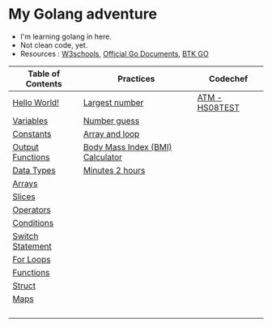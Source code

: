 # My Golang adventure #
  * I'm learning golang in here. 
  * Not clean code, yet.
  * Resources : [W3schools](https://www.w3schools.com/go/), [Official Go Documents](https://go.dev/tour/welcome/1), [BTK GO](https://www.btkakademi.gov.tr/portal/course/go-ile-programlamaya-giris-12760)
 
|Table of Contents|Practices|Codechef|
|---|---|---|
|[Hello World!](https://github.com/gokhangokcen1/3-2-1-GO/blob/main/day-1/1-1-hello-world.go)|[Largest number](https://github.com/gokhangokcen1/3-2-1-GO/blob/main/day-6/6-1-condition-exercise.go)|[ATM - 	HS08TEST](https://github.com/gokhangokcen1/3-2-1-GO/blob/main/day-9/cc-atm.go)|
|[Variables](https://github.com/gokhangokcen1/3-2-1-GO/blob/main/day-1/1-2-variables.go)|[Number guess](https://github.com/gokhangokcen1/3-2-1-GO/blob/main/day-6/6-4-number-guess.go)||
|[Constants](https://github.com/gokhangokcen1/3-2-1-GO/blob/main/day-2/2-1-constants.go)|[Array and loop](https://github.com/gokhangokcen1/3-2-1-GO/blob/main/day-6/6-5-print-array-w-loop.go)||
|[Output Functions](https://github.com/gokhangokcen1/3-2-1-GO/blob/main/day-2/2-2-output-functions.go)|[Body Mass Index (BMI) Calculator](https://github.com/gokhangokcen1/3-2-1-GO/blob/main/day-7/7-2-bmi-calculator.go)||
|[Data Types](https://github.com/gokhangokcen1/3-2-1-GO/blob/main/day-2/2-3-data-types.go)|[Minutes 2 hours](https://github.com/gokhangokcen1/3-2-1-GO/blob/main/day-7/7-3-minutes-2-hours.go)||
|[Arrays](https://github.com/gokhangokcen1/3-2-1-GO/blob/main/day-3/3-1-arrays.go)| ||
|[Slices](https://github.com/gokhangokcen1/3-2-1-GO/blob/main/day-3/3-2-slices.go)| ||
|[Operators](https://github.com/gokhangokcen1/3-2-1-GO/blob/main/day-4/4-1-operators.go)| ||
|[Conditions](https://github.com/gokhangokcen1/3-2-1-GO/blob/main/day-5/5-1-conditions.go)| ||
|[Switch Statement](https://github.com/gokhangokcen1/3-2-1-GO/blob/main/day-6/6-2-switch-statement.go)| ||
|[For Loops](https://github.com/gokhangokcen1/3-2-1-GO/blob/main/day-6/6-3-for-loops.go)| ||
|[Functions](https://github.com/gokhangokcen1/3-2-1-GO/blob/main/day-7/7-1-functions.go)| ||
|[Struct](https://github.com/gokhangokcen1/3-2-1-GO/blob/main/day-8/1-struct.go)| ||
|[Maps](https://github.com/gokhangokcen1/3-2-1-GO/blob/main/day-8/2-maps.go)| ||
|[]()| ||
|[]()| ||
|[]()| ||
|[]()||


